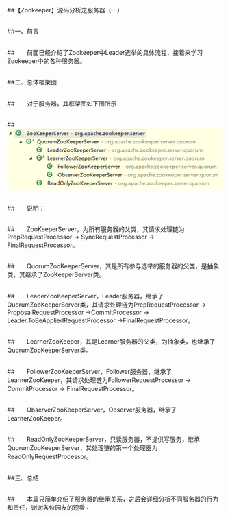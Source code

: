 ##【Zookeeper】源码分析之服务器（一）

##
##一、前言


##
##　　前面已经介绍了Zookeeper中Leader选举的具体流程，接着来学习Zookeeper中的各种服务器。


##
##二、总体框架图


##
##　　对于服务器，其框架图如下图所示


##
##　　 ![Alt text](../md/img/616953-20170307150147609-364239383.png)


##
##　　说明：


##
##　　ZooKeeperServer，为所有服务器的父类，其请求处理链为PrepRequestProcessor -> SyncRequestProcessor -> FinalRequestProcessor。


##
##　　QuorumZooKeeperServer，其是所有参与选举的服务器的父类，是抽象类，其继承了ZooKeeperServer类。


##
##　　LeaderZooKeeperServer，Leader服务器，继承了QuorumZooKeeperServer类，其请求处理链为PrepRequestProcessor -> ProposalRequestProcessor ->CommitProcessor -> Leader.ToBeAppliedRequestProcessor ->FinalRequestProcessor。


##
##　　LearnerZooKeeper，其是Learner服务器的父类，为抽象类，也继承了QuorumZooKeeperServer类。


##
##　　FollowerZooKeeperServer，Follower服务器，继承了LearnerZooKeeper，其请求处理链为FollowerRequestProcessor -> CommitProcessor -> FinalRequestProcessor。


##
##　　ObserverZooKeeperServer，Observer服务器，继承了LearnerZooKeeper。


##
##　　ReadOnlyZooKeeperServer，只读服务器，不提供写服务，继承QuorumZooKeeperServer，其处理链的第一个处理器为ReadOnlyRequestProcessor。


##
##三、总结


##
##　　本篇只简单介绍了服务器的继承关系，之后会详细分析不同服务器的行为和责任，谢谢各位园友的观看~